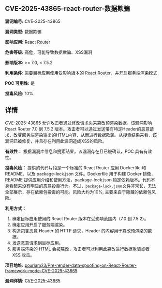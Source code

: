 ## CVE-2025-43865-react-router-数据欺骗

**漏洞编号:** CVE-2025-43865

**漏洞类型:** 数据欺骗

**影响应用:** React Router

**危害等级:** 高危，可能导致数据欺骗、XSS漏洞

**影响版本:** >= 7.0, < 7.5.2

**利用条件:** 需要目标应用使用受影响版本的 React Router，并开启服务端渲染模式

**POC 可用性:** 是

**投毒风险:** 10%

## 详情

CVE-2025-43865 允许攻击者通过修改请求头来篡改预渲染数据。该漏洞影响 React Router 7.0 到 7.5.2 版本。攻击者可以通过发送带有特定Header的恶意请求，改变服务端渲染输出的HTML内容，从而进行数据欺骗。从搜索结果来看，该漏洞已被修复，并且存在利用此漏洞造成XSS的风险。

**有效性：**
根据漏洞库信息和搜索结果，该漏洞存在且已被确认，POC 具有有效性。

**投毒风险：**
提供的代码片段是一个标准的 React Router 应用 Dockerfile 和 README，以及 package-lock.json 文件。Dockerfile 用于构建 Docker 镜像，README 提供应用介绍和使用方法，package-lock.json 锁定依赖版本。代码本身看起来没有明显的恶意投毒行为。不过，`package-lock.json`文件非常长，无法全部展示，存在依赖包投毒的可能。风险大约为10%, 主要来自于隐藏的依赖包风险。

**利用方式：**
1.  确定目标应用使用的 React Router 版本在受影响范围内（7.0 到 7.5.2）。
2.  确定应用开启了服务端渲染。
3.  构造包含恶意 Header 的 HTTP 请求，Header 的内容用于篡改预渲染的数据。
4.  发送恶意请求到目标应用。
5.  服务端渲染的 HTML 会被篡改，攻击者可以利用此篡改进行数据欺骗或者 XSS 攻击。

**项目地址:** [pouriam23/Pre-render-data-spoofing-on-React-Router-framework-mode-CVE-2025-43865](https://github.com/pouriam23/Pre-render-data-spoofing-on-React-Router-framework-mode-CVE-2025-43865)

**漏洞详情:** [CVE-2025-43865](https://nvd.nist.gov/vuln/detail/CVE-2025-43865)